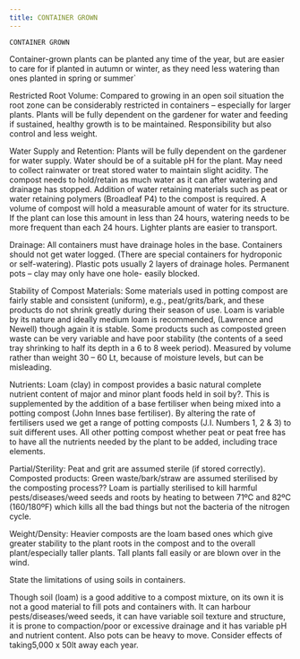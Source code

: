 ```yaml
---
title: CONTAINER GROWN
---
```

`CONTAINER GROWN`

Container-grown plants can be planted any time of the year, but are easier to care for if planted in autumn or winter, as they need less watering than ones planted in spring or summer`

Restricted Root Volume:
Compared to growing in an open soil situation the root zone can be considerably restricted in containers – especially for larger plants.  Plants will be fully dependent on the gardener for water and feeding if sustained, healthy growth is to be maintained. 
Responsibility but also control and less weight.

Water Supply and Retention:
Plants will be fully dependent on the gardener for water supply.  Water should be of a suitable pH for the plant. 
May need to collect rainwater or treat stored water to maintain slight acidity. 
The compost needs to hold/retain as much water as it can after watering and drainage has stopped.  Addition of water retaining materials such as peat or water retaining polymers (Broadleaf P4) to the compost is required.  A volume of compost will hold a measurable amount of water for its structure.  If the plant can lose this amount in less than 24 hours, watering needs to be more frequent than each 24 hours. 
Lighter plants are easier to transport.

Drainage:
All containers must have drainage holes in the base.  Containers should not  get water logged.  (There are special containers for hydroponic or self-watering). Plastic pots usually 2 layers of drainage holes. Permanent pots – clay may only have one hole- easily blocked.


Stability of Compost Materials:
Some materials used in potting compost are fairly stable and consistent (uniform), e.g., peat/grits/bark, and these products do not shrink greatly during their season of use.  Loam is variable by its nature and ideally medium loam is recommended, (Lawrence and Newell) though again it is stable.  Some products such as composted green waste can be very variable and have poor stability (the contents of a seed tray shrinking to half its depth in a 6 to 8 week period).
Measured by volume rather than weight 30 – 60 Lt, because of moisture levels, but can be misleading.

Nutrients:
Loam (clay) in compost provides a basic natural complete nutrient content of major and minor plant foods held in soil by?.  This is supplemented by the addition of a base fertiliser when being mixed into a potting compost (John Innes base fertiliser).  By altering the rate of fertilisers used we get a range of potting composts (J.I. Numbers 1, 2 & 3) to suit different uses.  All other potting compost whether peat or peat free has to have all the nutrients needed by the plant to be added, including trace elements.

Partial/Sterility:
Peat and grit are assumed sterile (if stored correctly).
Composted products:
Green waste/bark/straw are assumed sterilised by the composting process??
Loam is partially sterilised to kill harmful pests/diseases/weed seeds and roots by heating to between 71ºC and 82ºC (160/180ºF) which kills all the bad things but not the bacteria of the nitrogen cycle.

Weight/Density:
Heavier composts are the loam based ones which give greater stability to the plant roots in the compost and to the overall plant/especially taller plants.  Tall plants fall easily or are blown over in the wind.




State the limitations of using soils in containers.

Though soil (loam) is a good additive to a compost mixture, on its own it is not a good material to fill pots and containers with.  It can harbour pests/diseases/weed seeds, it can have variable soil texture and structure, it is prone to compaction/poor or excessive drainage and it has variable pH and nutrient content.  Also pots can be heavy to move.  Consider effects of taking5,000 x 50lt away each year.


